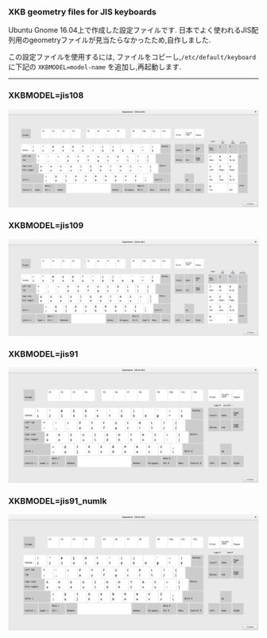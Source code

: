 ### XKB geometry files for JIS keyboards
Ubuntu Gnome 16.04上で作成した設定ファイルです. 日本でよく使われるJIS配列用のgeometryファイルが見当たらなかったため,自作しました.

この設定ファイルを使用するには, ファイルをコピーし,```/etc/default/keyboard``` に下記の ```XKBMODEL=model-name``` を追加し,再起動します.



---
### XKBMODEL=jis108

![](https://github.com/ZeptByteS/xkb-geometry-jis/blob/master/pictures/jis108.png)
### XKBMODEL=jis109
![](https://github.com/ZeptByteS/xkb-geometry-jis/blob/master/pictures/jis109.png)
### XKBMODEL=jis91
![](https://github.com/ZeptByteS/xkb-geometry-jis/blob/master/pictures/jis91.png)
### XKBMODEL=jis91_numlk
![](https://github.com/ZeptByteS/xkb-geometry-jis/blob/master/pictures/jis91_numlk.png)
